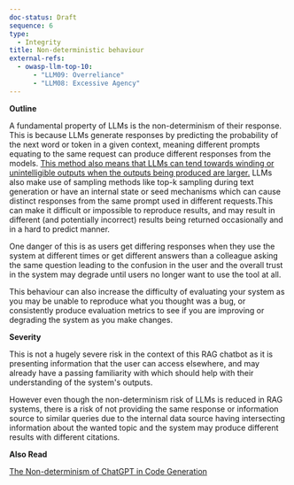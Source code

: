 ```yaml
---
doc-status: Draft
sequence: 6
type:
  - Integrity
title: Non-deterministic behaviour
external-refs:
  - owasp-llm-top-10:
      - "LLM09: Overreliance"
      - "LLM08: Excessive Agency"
---
```

**Outline**


A fundamental property of LLMs is the non-determinism of their response. This is because LLMs generate responses by predicting the probability of the next word or token in a given context, meaning different prompts equating to the same request can produce different responses from the models. [This method also means that LLMs can tend towards winding or unintelligible outputs when the outputs being produced are larger.](https://arxiv.org/pdf/2203.11370) LLMs also make use of sampling methods like top-k sampling during text generation or have an internal state or seed mechanisms which can cause distinct responses from the same prompt used in different requests.This can make it difficult or impossible to reproduce results, and may result in different (and potentially incorrect) results being returned occasionally and in a hard to predict manner. 

One danger of this is as users get differing responses when they use the system at different times or get different answers than a colleague asking the same question leading to the confusion in the user and the overall trust in the system may degrade until users no longer want to use the tool at all.

This behaviour can also increase the difficulty of evaluating your system as you may be unable to reproduce what you thought was a bug, or consistently produce evaluation metrics to see if you are improving or degrading the system as you make changes.

**Severity**

This is not a hugely severe risk in the context of this RAG chatbot as it is presenting information that the user can access elsewhere, and may already have a passing familiarity with which should help with their understanding of the system's outputs. 

However even though the non-determinism risk of LLMs is reduced in RAG systems, there is a risk of not providing the same response or information source to similar queries due to the internal data source having intersecting information about the wanted topic and the system may produce different results with different citations.

**Also Read**

[The Non-determinism of ChatGPT in Code Generation](https://arxiv.org/abs/2308.02828)
